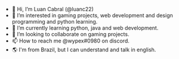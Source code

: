 - 👋 Hi, I’m Luan Cabral (@luanc22)
- 👀 I’m interested in gaming projects, web development and design programming and python learning.
- 🌱 I’m currently learning python, java and web development.
- 💞️ I’m looking to collaborate on gaming projects.
- 📫 How to reach me @wypex#0980 on discord.
- 🌎 I'm from Brazil, but I can understand and talk in english.


